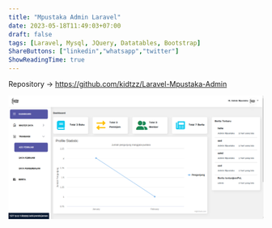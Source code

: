 ```yaml
---
title: "Mpustaka Admin Laravel"
date: 2023-05-18T11:49:03+07:00
draft: false
tags: [Laravel, Mysql, JQuery, Datatables, Bootstrap]
ShareButtons: ["linkedin","whatsapp","twitter"]
ShowReadingTime: true
---
```


Repository -> https://github.com/kidtzz/Laravel-Mpustaka-Admin

![MpustakaAdminLaravel](./mpustaka-admin-laravel.png)